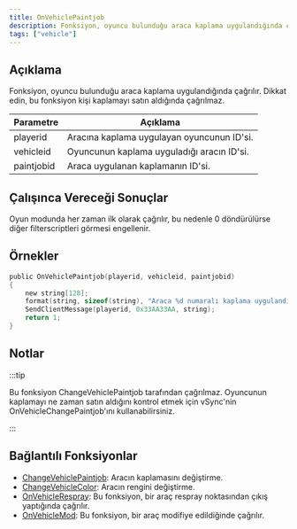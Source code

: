 ```yaml
---
title: OnVehiclePaintjob
description: Fonksiyon, oyuncu bulunduğu araca kaplama uygulandığında çağrılır.
tags: ["vehicle"]
---
```


## Açıklama

Fonksiyon, oyuncu bulunduğu araca kaplama uygulandığında çağrılır. Dikkat edin, bu fonksiyon kişi kaplamayı satın aldığında çağrılmaz.

| Parametre  | Açıklama                                                         |
| ---------- | ---------------------------------------------------------------- |
| playerid   | Aracına kaplama uygulayan oyuncunun ID'si.                       |
| vehicleid  | Oyuncunun kaplama uyguladığı aracın ID'si.                       |
| paintjobid | Araca uygulanan kaplamanın ID'si.                                |

## Çalışınca Vereceği Sonuçlar

Oyun modunda her zaman ilk olarak çağrılır, bu nedenle 0 döndürülürse diğer filterscriptleri görmesi engellenir.

## Örnekler

```c
public OnVehiclePaintjob(playerid, vehicleid, paintjobid)
{
    new string[128];
    format(string, sizeof(string), "Araca %d numaralı kaplama uygulandı!", paintjobid);
    SendClientMessage(playerid, 0x33AA33AA, string);
    return 1;
}
```

## Notlar

:::tip

Bu fonksiyon ChangeVehiclePaintjob tarafından çağrılmaz. Oyuncunun kaplamayı ne zaman satın aldığını kontrol etmek için vSync'nin OnVehicleChangePaintjob'ını kullanabilirsiniz.

:::

## Bağlantılı Fonksiyonlar

- [ChangeVehiclePaintjob](../functions/ChangeVehiclePaintjob): Aracın kaplamasını değiştirme.
- [ChangeVehicleColor](../functions/ChangeVehicleColor): Aracın rengini değiştirme.
- [OnVehicleRespray](OnVehicleRespray): Bu fonksiyon, bir araç respray noktasından çıkış yaptığında çağrılır.
- [OnVehicleMod](OnVehicleMod): Bu fonksiyon, bir araç modifiye edildiğinde çağrılır.
